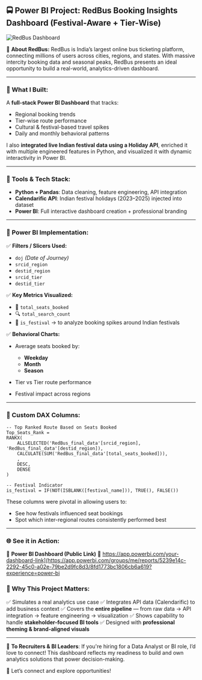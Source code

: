 ## 🚍 **Power BI Project: RedBus Booking Insights Dashboard (Festival-Aware + Tier-Wise)**


![RedBus Dashboard](https://github.com/user-attachments/assets/292a1b47-27bb-4fa9-9fa3-8f180e77f244)

🔴 **About RedBus:**
RedBus is India’s largest online bus ticketing platform, connecting millions of users across cities, regions, and states. With massive intercity booking data and seasonal peaks, RedBus presents an ideal opportunity to build a real-world, analytics-driven dashboard.

---

### 🎯 What I Built:

A **full-stack Power BI Dashboard** that tracks:

* Regional booking trends
* Tier-wise route performance
* Cultural & festival-based travel spikes
* Daily and monthly behavioral patterns

I also **integrated live Indian festival data using a Holiday API**, enriched it with multiple engineered features in Python, and visualized it with dynamic interactivity in Power BI.

---

### 🧰 Tools & Tech Stack:

* **Python + Pandas**: Data cleaning, feature engineering, API integration
* **Calendarific API**: Indian festival holidays (2023–2025) injected into dataset
* **Power BI**: Full interactive dashboard creation + professional branding

---

### 🔧 Power BI Implementation:

✅ **Filters / Slicers Used:**

* `doj` *(Date of Journey)*
* `srcid_region`
* `destid_region`
* `srcid_tier`
* `destid_tier`

✅ **Key Metrics Visualized:**

* 🎯 `total_seats_booked`
* 🔍 `total_search_count`
* 🎉 `is_festival` → to analyze booking spikes around Indian festivals

✅ **Behavioral Charts:**

* Average seats booked by:

  * **Weekday**
  * **Month**
  * **Season**
* Tier vs Tier route performance
* Festival impact across regions

---

### 📐 Custom DAX Columns:

```dax
-- Top Ranked Route Based on Seats Booked
Top_Seats_Rank = 
RANKX(
    ALLSELECTED('RedBus_final_data'[srcid_region], 'RedBus_final_data'[destid_region]),
    CALCULATE(SUM('RedBus_final_data'[total_seats_booked])),
    ,
    DESC,
    DENSE
)

-- Festival Indicator
is_festival = IF(NOT(ISBLANK([festival_name])), TRUE(), FALSE())
```

These columns were pivotal in allowing users to:

* See how festivals influenced seat bookings
* Spot which inter-regional routes consistently performed best

---

### 🌐 See it in Action:

📎 **Power BI Dashboard (Public Link)**
🔗 https://app.powerbi.com/your-dashboard-link](https://app.powerbi.com/groups/me/reports/5239e14c-2292-45c0-a02e-79be2d9fc8d3/8fd1773bc1806cb6a619?experience=power-bi


### 💼 Why This Project Matters:

✅ Simulates a real analytics use case
✅ Integrates API data (Calendarific) to add business context
✅ Covers the **entire pipeline** — from raw data → API integration → feature engineering → visualization
✅ Shows capability to handle **stakeholder-focused BI tools**
✅ Designed with **professional theming & brand-aligned visuals**

---

📢 **To Recruiters & BI Leaders**:
If you're hiring for a Data Analyst or BI role, I’d love to connect! This dashboard reflects my readiness to build and own analytics solutions that power decision-making.

🔎 Let’s connect and explore opportunities!

